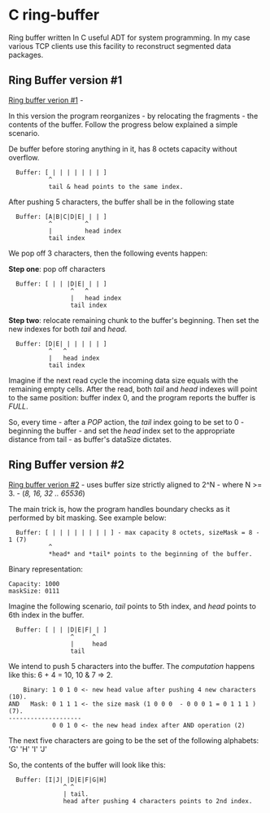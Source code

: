 # C ring-buffer
Ring buffer written In C useful ADT for system programming. In my case various TCP clients use this facility to reconstruct segmented data packages.

## Ring Buffer version #1

[Ring buffer verion #1](README_ringbuffer_v1.md) - 

  In this version the program reorganizes - by relocating the fragments - the contents of the buffer. Follow the progress below explained a simple scenario.

  De buffer before storing anything in it, has 8 octets capacity without overflow.
```
  Buffer: [ | | | | | | | ]
           ^
           tail & head points to the same index.
```
  After pushing 5 characters, the buffer shall be in the following state
```
  Buffer: [A|B|C|D|E| | | ]
           ^         ^
           |         head index
           tail index
```
  We pop off 3 characters, then the following events happen:
  
  **Step one**: pop off characters
```
  Buffer: [ | | |D|E| | | ]
                 ^   ^
                 |   head index
                 tail index
```
  **Step two**: relocate remaining chunk to the buffer's beginning. Then set the new indexes for both *tail* and *head*.
```
  Buffer: [D|E| | | | | | ]
           ^   ^
           |   head index
           tail index
```
  Imagine if the next read cycle the incoming data size equals with the remaining empty cells. After the read, both
  *tail* and *head* indexes will point to the same position: buffer index 0, and the program reports the buffer is
  *FULL*.

  So, every time - after a *POP* action, the *tail* index going to be set to 0 - beginning the buffer - and set the
  *head* index set to the appropriate distance from tail - as buffer's dataSize dictates.

## Ring Buffer version #2

[Ring buffer verion #2](README_ringbuffer_v2.md) - uses buffer size strictly aligned to 2^N - where N >= 3. - (*8, 16, 32 .. 65536*)

  The main trick is, how the program handles boundary checks as it performed by bit masking. See example below:
```
  Buffer: [ | | | | | | | | ] - max capacity 8 octets, sizeMask = 8 - 1 (7) 
           ^
           *head* and *tail* points to the beginning of the buffer.
```
  Binary representation:

    Capacity: 1000
    maskSize: 0111

  Imagine the following scenario, *tail* points to 5th index, and *head* points to 6th index in the buffer.
```
  Buffer: [ | | |D|E|F| | ]
                 ^     ^
                 |     head
                 tail
```
  We intend to push 5 characters into the buffer. The *computation* happens like this: 6 + 4 = 10, 10 & 7 => 2.
```
    Binary: 1 0 1 0 <- new head value after pushing 4 new characters (10).
AND   Mask: 0 1 1 1 <- the size mask (1 0 0 0  - 0 0 0 1 = 0 1 1 1 ) (7).
--------------------
            0 0 1 0 <- the new head index after AND operation (2)
```
  The next five characters are going to be the set of the following alphabets: 'G' 'H' 'I' 'J'

  So, the contents of the buffer will look like this:
```
  Buffer: [I|J| |D|E|F|G|H]
               ^ ^
               | tail.
               head after pushing 4 characters points to 2nd index.
```

